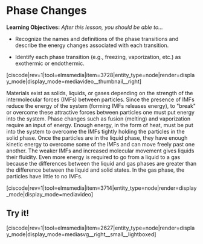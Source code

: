 <div style="float:right;margin:auto"><ebook-button title="Phase Changes" link="https://genchem.science.psu.edu/13-1-phase-changes"></ebook-button></div>

# Phase Changes

**Learning Objectives:** _After this lesson, you should be able to…_

* Recognize the names and definitions of the phase transitions and describe the energy changes associated with each transition.

* Identify each phase transition (e.g., freezing, vaporization, etc.) as exothermic or endothermic. 


[ciscode|rev=1|tool=elmsmedia|item=3728|entity_type=node|render=display_mode|display_mode=mediavideo__thumbnail__right]

Materials exist as solids, liquids, or gases depending on the strength of the intermolecular forces (IMFs) between particles.  Since the presence of IMFs reduce the energy of the system (forming IMFs releases energy), to "break" or overcome these attractive forces between particles one must put energy into the system.  Phase changes such as fusion (melting) and vaporization require an input of energy.  Enough energy, in the form of heat, must be put into the system to overcome the IMFs tightly holding the particles in the solid phase.  Once the particles are in the liquid phase, they have enough kinetic energy to overcome some of the IMFs and can move freely past one another.  The weaker IMFs and increased molecular movement gives liquids their fluidity.  Even more energy is required to go from a liquid to a gas because the differences between the liquid and gas phases are greater than the difference between the liquid and solid states.  In the gas phase, the particles have little to no IMFs.


[ciscode|rev=1|tool=elmsmedia|item=3714|entity_type=node|render=display_mode|display_mode=mediavideo]

## Try it!
[ciscode|rev=1|tool=elmsmedia|item=2627|entity_type=node|render=display_mode|display_mode=mediasvg__right__small__lightboxed]
